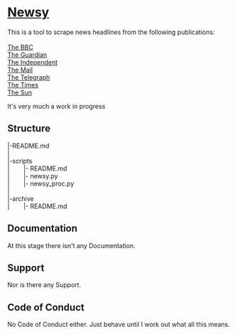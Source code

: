 [Newsy][]
===================

This is a tool to scrape news headlines from the following publications: <br />
<br />
[The BBC][] <br />
[The Guardian][] <br />
[The Independent][] <br />
[The Mail][] <br />
[The Telegraph][] <br />
[The Times][] <br />
[The Sun][] <br />


It's very much a work in progress

[Newsy]: https://github.com/trevordistance/newsy
[The BBC]: https://www.bbc.co.uk/news
[The Times]: https://www.thetimes.co.uk/
[The Guardian]: https://www.theguardian.com/uk/
[The Mail]: https://www.dailymail.co.uk/home/index.html
[The Telegraph]: https://www.telegraph.co.uk/
[The Independent]: https://www.independent.co.uk/
[The Sun]: https://www.thesun.co.uk/news

Structure
---------

|-README.md <br />
| <br />
|-scripts <br />
|&nbsp;&nbsp;&nbsp;&nbsp;&nbsp;&nbsp;&nbsp;&nbsp;|- README.md <br />
|&nbsp;&nbsp;&nbsp;&nbsp;&nbsp;&nbsp;&nbsp;&nbsp;|- newsy.py <br />
|&nbsp;&nbsp;&nbsp;&nbsp;&nbsp;&nbsp;&nbsp;&nbsp;|- newsy_proc.py <br />
| <br />
|-archive <br />
|&nbsp;&nbsp;&nbsp;&nbsp;&nbsp;&nbsp;&nbsp;&nbsp;|- README.md <br />

Documentation
-------------

At this stage there isn't any Documentation.

Support
-------

Nor is there any Support.

Code of Conduct
---------------

No Code of Conduct either.  Just behave until I work out what all this means.
